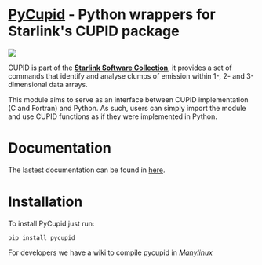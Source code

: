 # [**PyCupid**](http://pycupid.readthedocs.io/en/latest/) - Python wrappers for Starlink's CUPID package


![](https://www.chivo.cl/media/service-images/Pycupid_v3.png)


CUPID is part of the [**Starlink Software Collection**](http://www.starlink.ac.uk/),
it provides a set of commands that identify and analyse clumps of emission within 1-,
2- and 3-dimensional data arrays.

This module aims to serve as an interface between CUPID implementation (C and
Fortran) and Python. As such, users can simply import the module and use CUPID
functions as if they were implemented in Python. 

# Documentation 

The lastest documentation can be found in [here](http://pycupid.readthedocs.io/en/latest/).

# Installation

To install PyCupid just run:

```
pip install pycupid
```

For developers we have a wiki to compile pycupid in [*Manylinux*](https://github.com/ChileanVirtualObservatory/pycupid/wiki)
